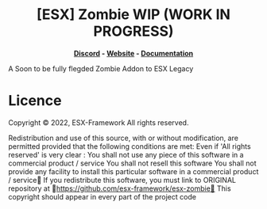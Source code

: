 <h1 align='center'>[ESX] Zombie <b>WIP (WORK IN PROGRESS)</b></a></h1><p align='center'><b><a href='https://discord.esx-framework.org/'>Discord</a> - <a href='https://esx-framework.org/'>Website</a> - <a href='https://docs.esx-framework.org/legacy/installation'>Documentation</a></b></h5>

A Soon to be fully flegded Zombie Addon to ESX Legacy

# Licence

Copyright ©️ 2022, ESX-Framework
All rights reserved.

Redistribution and use of this source, with or without modification, are permitted provided that the following conditions are met:
   Even if 'All rights reserved' is very clear :
    You shall not use any piece of this software in a commercial product / service
    You shall not resell this software
    You shall not provide any facility to install this particular software in a commercial product / service🚫
    If you redistribute this software, you must link to ORIGINAL repository at 🔗https://github.com/esx-framework/esx-zombie🔗
    This copyright should appear in every part of the project code
